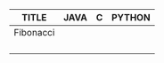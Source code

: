 |    TITLE                |     JAVA                   |       C                |      PYTHON     |  
| :----------------------:|:--------------------------:|:----------------------:|:---------------:|
|           Fibonacci              |                            |                        |                 |
|                         |                            |                        |                 |
|                         |                            |                        |                 |
|                         |                            |                        |                 |
|                         |                            |                        |                 |
 

